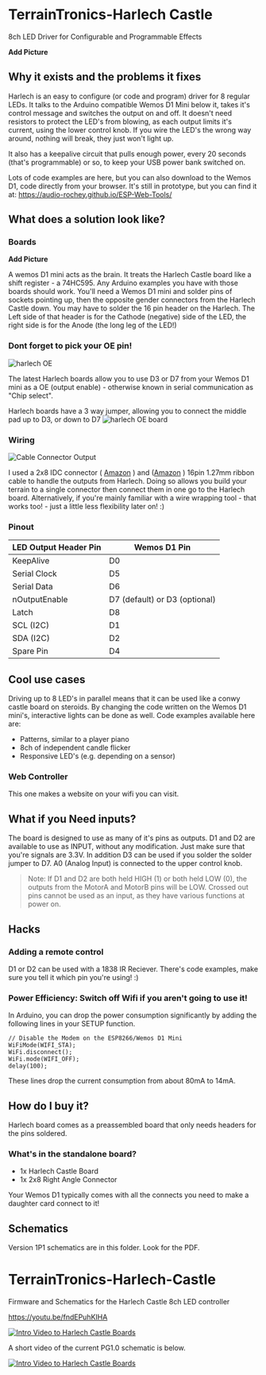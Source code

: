# TerrainTronics-Harlech Castle
8ch LED Driver for Configurable and Programmable Effects

**Add Picture**

## Why it exists and the problems it fixes
Harlech is an easy to configure (or code and program) driver for 8 regular LEDs. It talks to the Arduino compatible Wemos D1 Mini below it, takes it's control message and switches the output on and off.
It doesn't need resistors to protect the LED's from blowing, as each output limits it's current, using the lower control knob. If you wire the LED's the wrong way around, nothing will break, they just won't light up.

It also has a keepalive circuit that pulls enough power, every 20 seconds (that's programmable) or so, to keep your USB power bank switched on.

Lots of code examples are here, but you can also download to the Wemos D1, code directly from your browser. It's still in prototype, but you can find it at: https://audio-rochey.github.io/ESP-Web-Tools/

## What does a solution look like?

### Boards

**Add Picture** 

A wemos D1 mini acts as the brain. It treats the Harlech Castle board like a shift register - a 74HC595. Any Arduino examples you have with those boards should work.
You'll need a Wemos D1 mini and solder pins of sockets pointing up, then the opposite gender connectors from the Harlech Castle down. You may have to solder the 16 pin header on the Harlech. The Left side of that header is for the Cathode (negative) side of the LED, the right side is for the Anode (the long leg of the LED!)

### Dont forget to pick your OE pin!
![harlech OE](https://github.com/user-attachments/assets/75b23354-1ef6-4cb9-a819-4b2383ed7cc9)

The latest Harlech boards allow you to use D3 or D7 from your Wemos D1 mini as a OE (output enable) - otherwise known in serial communication as "Chip select".

Harlech boards have a 3 way jumper, allowing you to connect the middle pad up to D3, or down to D7
![harlech OE board](https://github.com/user-attachments/assets/57fc10c7-783e-4552-923b-75b468a5e074)


### Wiring

![Cable Connector Output](https://github.com/user-attachments/assets/994369ca-0bff-40fa-ae99-cdc0f2c93ae0)

I used a 2x8 IDC connector ( [Amazon](https://a.co/d/hbylqzd) ) and ([Amazon](https://a.co/d/8xHjDtx) ) 16pin 1.27mm ribbon cable to handle the outputs from Harlech. 
Doing so allows you build your terrain to a single connector then connect them in one go to the Harlech board. 
Alternatively, if you're mainly familiar with a wire wrapping tool - that works too! - just a little less flexibility later on! :)

### Pinout

| LED Output Header Pin | Wemos D1 Pin          |
| --------------------- |-----------------------|
| KeepAlive             | D0 |
| Serial Clock          | D5 |
| Serial Data           | D6 |
| nOutputEnable         | D7 (default) or D3 (optional) |
| Latch                 | D8 |
| SCL (I2C)             | D1 |
| SDA (I2C)             | D2 |
| Spare Pin             | D4 |


## Cool use cases
Driving up to 8 LED's in parallel means that it can be used like a conwy castle board on steroids. By changing the code written on the Wemos D1 mini's, interactive lights can be done as well. Code examples available here are:
- Patterns, similar to a player piano
- 8ch of independent candle flicker
- Responsive LED's (e.g. depending on a sensor)


### Web Controller

This one makes a website on your wifi you can visit.

## What if you Need inputs?
The board is designed to use as many of it's pins as outputs. D1 and D2 are available to use as INPUT, without any modification. Just make sure that you're signals are 3.3V. In addition D3 can be used if you solder the solder jumper to D7. A0 (Analog Input) is connected to the upper control knob.

> Note: If D1 and D2 are both held HIGH (1) or both held LOW (0), the outputs from the MotorA and MotorB pins will be LOW.
Crossed out pins cannot be used as an input, as they have various functions at power on.

## Hacks

### Adding a remote control
D1 or D2 can be used with a 1838 IR Reciever. There's code examples, make sure you tell it which pin you're using! :)

### Power Efficiency: Switch off Wifi if you aren't going to use it!

In Arduino, you can drop the power consumption significantly by adding the following lines in your SETUP function.

```
// Disable the Modem on the ESP8266/Wemos D1 Mini
WiFiMode(WIFI_STA);
WiFi.disconnect(); 
WiFi.mode(WIFI_OFF);
delay(100);
```
These lines drop the current consumption from about 80mA to 14mA.

## How do I buy it?

Harlech board comes as a preassembled board that only needs headers for the pins soldered.

### What's in the standalone board?
- 1x Harlech Castle Board
- 1x 2x8 Right Angle Connector
  
Your Wemos D1 typically comes with all the connects you need to make a daughter card connect to it!

## Schematics

Version 1P1 schematics are in this folder. Look for the PDF.

# TerrainTronics-Harlech-Castle
Firmware and Schematics for the Harlech Castle 8ch LED controller

https://youtu.be/fndEPuhKIHA

[![Intro Video to Harlech Castle Boards](https://img.youtube.com/vi/fndEPuhKIHA/0.jpg)](https://www.youtube.com/watch?v=fndEPuhKIHA)

A short video of the current PG1.0 schematic is below.

[![Intro Video to Harlech Castle Boards](https://img.youtube.com/vi/SuaxnXeibzg/0.jpg)](https://www.youtube.com/watch?v=SuaxnXeibzg)
